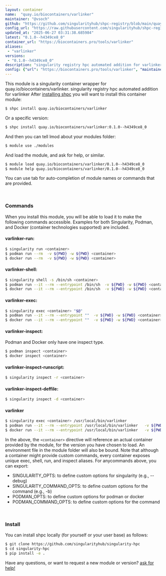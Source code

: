 ```yaml
---
layout: container
name:  "quay.io/biocontainers/varlinker"
maintainer: "@vsoch"
github: "https://github.com/singularityhub/shpc-registry/blob/main/quay.io/biocontainers/varlinker/container.yaml"
config_url: "https://raw.githubusercontent.com/singularityhub/shpc-registry/main/quay.io/biocontainers/varlinker/container.yaml"
updated_at: "2025-06-27 03:31:38.685984"
latest: "0.1.0--h4349ce8_0"
container_url: "https://biocontainers.pro/tools/varlinker"
aliases:
 - "varlinker"
versions:
 - "0.1.0--h4349ce8_0"
description: "singularity registry hpc automated addition for varlinker"
config: {"url": "https://biocontainers.pro/tools/varlinker", "maintainer": "@vsoch", "description": "singularity registry hpc automated addition for varlinker", "latest": {"0.1.0--h4349ce8_0": "sha256:2052f8e4e8edbd79c63c201d7e5133386560385708d309c842a6a6ca10e9fc41"}, "tags": {"0.1.0--h4349ce8_0": "sha256:2052f8e4e8edbd79c63c201d7e5133386560385708d309c842a6a6ca10e9fc41"}, "docker": "quay.io/biocontainers/varlinker", "aliases": {"varlinker": "/usr/local/bin/varlinker"}}
---
```


This module is a singularity container wrapper for quay.io/biocontainers/varlinker.
singularity registry hpc automated addition for varlinker
After [installing shpc](#install) you will want to install this container module:


```bash
$ shpc install quay.io/biocontainers/varlinker
```

Or a specific version:

```bash
$ shpc install quay.io/biocontainers/varlinker:0.1.0--h4349ce8_0
```

And then you can tell lmod about your modules folder:

```bash
$ module use ./modules
```

And load the module, and ask for help, or similar.

```bash
$ module load quay.io/biocontainers/varlinker/0.1.0--h4349ce8_0
$ module help quay.io/biocontainers/varlinker/0.1.0--h4349ce8_0
```

You can use tab for auto-completion of module names or commands that are provided.

<br>

### Commands

When you install this module, you will be able to load it to make the following commands accessible.
Examples for both Singularity, Podman, and Docker (container technologies supported) are included.

#### varlinker-run:

```bash
$ singularity run <container>
$ podman run --rm  -v ${PWD} -w ${PWD} <container>
$ docker run --rm  -v ${PWD} -w ${PWD} <container>
```

#### varlinker-shell:

```bash
$ singularity shell -s /bin/sh <container>
$ podman run --it --rm --entrypoint /bin/sh  -v ${PWD} -w ${PWD} <container>
$ docker run --it --rm --entrypoint /bin/sh  -v ${PWD} -w ${PWD} <container>
```

#### varlinker-exec:

```bash
$ singularity exec <container> "$@"
$ podman run --it --rm --entrypoint ""  -v ${PWD} -w ${PWD} <container> "$@"
$ docker run --it --rm --entrypoint ""  -v ${PWD} -w ${PWD} <container> "$@"
```

#### varlinker-inspect:

Podman and Docker only have one inspect type.

```bash
$ podman inspect <container>
$ docker inspect <container>
```

#### varlinker-inspect-runscript:

```bash
$ singularity inspect -r <container>
```

#### varlinker-inspect-deffile:

```bash
$ singularity inspect -d <container>
```


#### varlinker

```bash
$ singularity exec <container> /usr/local/bin/varlinker
$ podman run --it --rm --entrypoint /usr/local/bin/varlinker   -v ${PWD} -w ${PWD} <container> -c " $@"
$ docker run --it --rm --entrypoint /usr/local/bin/varlinker   -v ${PWD} -w ${PWD} <container> -c " $@"
```



In the above, the `<container>` directive will reference an actual container provided
by the module, for the version you have chosen to load. An environment file in the
module folder will also be bound. Note that although a container
might provide custom commands, every container exposes unique exec, shell, run, and
inspect aliases. For anycommands above, you can export:

 - SINGULARITY_OPTS: to define custom options for singularity (e.g., --debug)
 - SINGULARITY_COMMAND_OPTS: to define custom options for the command (e.g., -b)
 - PODMAN_OPTS: to define custom options for podman or docker
 - PODMAN_COMMAND_OPTS: to define custom options for the command

<br>

### Install

You can install shpc locally (for yourself or your user base) as follows:

```bash
$ git clone https://github.com/singularityhub/singularity-hpc
$ cd singularity-hpc
$ pip install -e .
```

Have any questions, or want to request a new module or version? [ask for help!](https://github.com/singularityhub/singularity-hpc/issues)